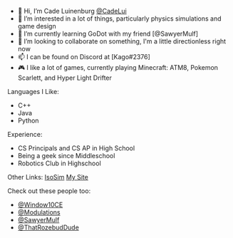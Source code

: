 - 👋 Hi, I’m Cade Luinenburg [@CadeLui](https://github.com//CadeLui)
- 👀 I’m interested in a lot of things, particularly physics simulations and game design
- 🌱 I’m currently learning GoDot with my friend [@SawyerMulf]
- 💞️ I’m looking to collaborate on something, I'm a little directionless right now
- 📫 I can be found on Discord at [Kago#2376]
- 🎮 I like a lot of games, currently playing Minecraft: ATM8, Pokemon Scarlett, and Hyper Light Drifter

Languages I Like:
- C++
- Java
- Python

Experience:
- CS Principals and CS AP in High School
- Being a geek since Middleschool
- Robotics Club in Highschool

Other Links:
[IsoSim](https://isosim.neocities.org/)
[My Site](https://clui.neocities.org/)


Check out these people too:
- [@Window10CE](https://github.com/Windows10CE)
- [@Modulations](https://github.com/Modulations)
- [@SawyerMulf](https://github.com/SawyerMulf)
- [@ThatRozebudDude](https://github.com/ThatRozebudDude)
